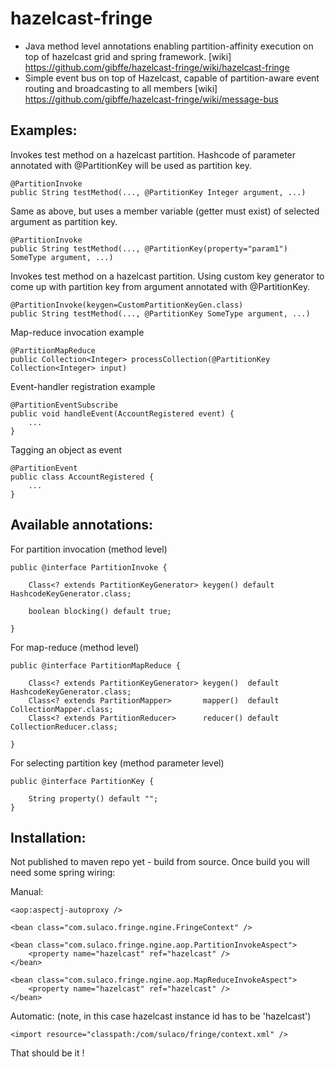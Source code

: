 hazelcast-fringe
================

- Java method level annotations enabling partition-affinity execution on top of hazelcast grid and spring framework.
  [wiki] https://github.com/gibffe/hazelcast-fringe/wiki/hazelcast-fringe
- Simple event bus on top of Hazelcast, capable of partition-aware event routing and broadcasting to all members 
  [wiki] https://github.com/gibffe/hazelcast-fringe/wiki/message-bus

Examples:
---------

Invokes test method on a hazelcast partition. Hashcode of parameter annotated with @PartitionKey will be used as partition key.

    @PartitionInvoke
    public String testMethod(..., @PartitionKey Integer argument, ...)

Same as above, but uses a member variable (getter must exist) of selected argument as partition key.

    @PartitionInvoke
    public String testMethod(..., @PartitionKey(property="param1") SomeType argument, ...)

Invokes test method on a hazelcast partition. Using custom key generator to come up with partition key from argument annotated with @PartitionKey.

    @PartitionInvoke(keygen=CustomPartitionKeyGen.class)
    public String testMethod(..., @PartitionKey SomeType argument, ...)

Map-reduce invocation example

    @PartitionMapReduce
    public Collection<Integer> processCollection(@PartitionKey Collection<Integer> input)

Event-handler registration example

    @PartitionEventSubscribe
    public void handleEvent(AccountRegistered event) {
        ...
    }
    
Tagging an object as event

    @PartitionEvent
    public class AccountRegistered {
        ...
    }
	

Available annotations:
-------------------------

For partition invocation (method level)

	public @interface PartitionInvoke {

		Class<? extends PartitionKeyGenerator> keygen() default HashcodeKeyGenerator.class;	
		
		boolean blocking() default true;

	}
	
For map-reduce (method level)

	public @interface PartitionMapReduce {

		Class<? extends PartitionKeyGenerator> keygen()  default HashcodeKeyGenerator.class;	
		Class<? extends PartitionMapper>       mapper()  default CollectionMapper.class;
		Class<? extends PartitionReducer>      reducer() default CollectionReducer.class;

	}
	
For selecting partition key (method parameter level)

	public @interface PartitionKey {

		String property() default "";
	}
	
Installation:
-------------

Not published to maven repo yet - build from source. Once build you will need some spring wiring:

Manual:

	<aop:aspectj-autoproxy />
	
	<bean class="com.sulaco.fringe.ngine.FringeContext" />
	
	<bean class="com.sulaco.fringe.ngine.aop.PartitionInvokeAspect">
		<property name="hazelcast" ref="hazelcast" />
	</bean>
	
	<bean class="com.sulaco.fringe.ngine.aop.MapReduceInvokeAspect">
		<property name="hazelcast" ref="hazelcast" />
	</bean>

Automatic: (note, in this case hazelcast instance id has to be 'hazelcast')

    <import resource="classpath:/com/sulaco/fringe/context.xml" />
	
That should be it !
